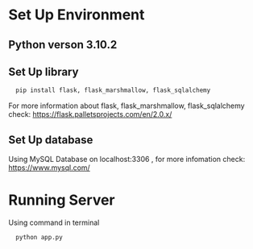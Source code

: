 # Set Up Environment

## Python verson 3.10.2


## Set Up library

```bash
  pip install flask, flask_marshmallow, flask_sqlalchemy
```
For more information about flask, flask_marshmallow, flask_sqlalchemy check: https://flask.palletsprojects.com/en/2.0.x/
## Set Up database

Using MySQL Database on localhost:3306 , for more infomation check: https://www.mysql.com/

# Running Server

Using command in terminal

```bash 
  python app.py
```
